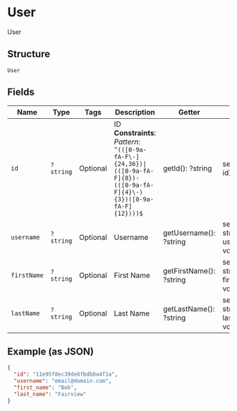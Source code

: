 
# User

User

## Structure

`User`

## Fields

| Name | Type | Tags | Description | Getter | Setter |
|  --- | --- | --- | --- | --- | --- |
| `id` | `?string` | Optional | ID<br>**Constraints**: *Pattern*: `^(([0-9a-fA-F\-]{24,36})\|(([0-9a-fA-F]{8})-(([0-9a-fA-F]{4}\-){3})([0-9a-fA-F]{12})))$` | getId(): ?string | setId(?string id): void |
| `username` | `?string` | Optional | Username | getUsername(): ?string | setUsername(?string username): void |
| `firstName` | `?string` | Optional | First Name | getFirstName(): ?string | setFirstName(?string firstName): void |
| `lastName` | `?string` | Optional | Last Name | getLastName(): ?string | setLastName(?string lastName): void |

## Example (as JSON)

```json
{
  "id": "11e95f8ec39de8fbdb0a4f1a",
  "username": "email@domain.com",
  "first_name": "Bob",
  "last_name": "Fairview"
}
```

